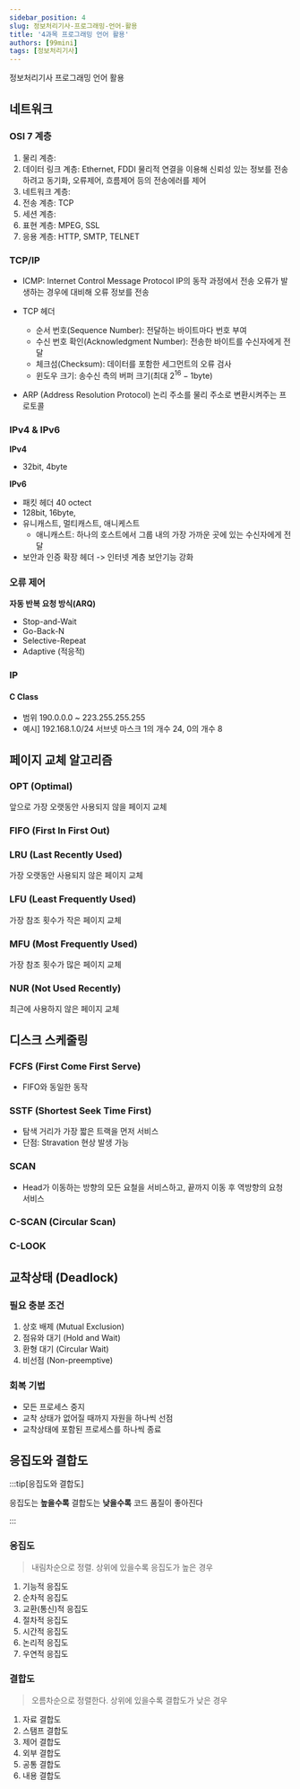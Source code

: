```yaml
---
sidebar_position: 4
slug: 정보처리기사-프로그래밍-언어-활용
title: '4과목 프로그래밍 언어 활용'
authors: [99mini]
tags: [정보처리기사]
---
```


정보처리기사 프로그래밍 언어 활용

<!-- truncate -->

## 네트워크

### OSI 7 계층

1. 물리 계층:
2. 데이터 링크 계층: Ethernet, FDDI
   물리적 연결을 이용해 신뢰성 있는 정보를 전송하려고 동기화, 오류제어, 흐름제어 등의 전송에러를 제어
3. 네트워크 계층:
4. 전송 계층: TCP
5. 세션 계층:
6. 표현 계층: MPEG, SSL
7. 응용 계층: HTTP, SMTP, TELNET

### TCP/IP

- ICMP: Internet Control Message Protocol
  IP의 동작 과정에서 전송 오류가 발생하는 경우에 대비해 오류 정보를 전송

- TCP 헤더

  - 순서 번호(Sequence Number): 전달하는 바이트마다 번호 부여
  - 수신 번호 확인(Acknowledgment Number): 전송한 바이트를 수신자에게 전달
  - 체크섬(Checksum): 데이터를 포함한 세그먼트의 오류 검사
  - 윈도우 크기: 송수신 측의 버퍼 크기(최대 $2^{16} - 1$byte)

- ARP (Address Resolution Protocol)
  논리 주소를 물리 주소로 변환시켜주는 프로토콜

### IPv4 & IPv6

**IPv4**

- 32bit, 4byte

**IPv6**

- 패킷 헤더 40 octect
- 128bit, 16byte,
- 유니캐스트, 멀티캐스트, 애니케스트
  - 애니캐스트: 하나의 호스트에서 그룹 내의 가장 가까운 곳에 있는 수신자에게 전달
- 보안과 인증 확장 헤더 -> 인터넷 계층 보안기능 강화

### 오류 제어

**자동 반복 요청 방식(ARQ)**

- Stop-and-Wait
- Go-Back-N
- Selective-Repeat
- Adaptive (적응적)

### IP

#### C Class

- 범위 190.0.0.0 ~ 223.255.255.255
- 예시] 192.168.1.0/24
  서브넷 마스크 1의 개수 24, 0의 개수 8

## 페이지 교체 알고리즘

### OPT (Optimal)

앞으로 가장 오랫동안 사용되지 않을 페이지 교체

### FIFO (First In First Out)

### LRU (Last Recently Used)

가장 오랫동안 사용되지 않은 페이지 교체

### LFU (Least Frequently Used)

가장 참조 횟수가 작은 페이지 교체

### MFU (Most Frequently Used)

가장 참조 횟수가 많은 페이지 교체

### NUR (Not Used Recently)

최근에 사용하지 않은 페이지 교체

## 디스크 스케줄링

### FCFS (First Come First Serve)

- FIFO와 동일한 동작

### SSTF (Shortest Seek Time First)

- 탐색 거리가 가장 짧은 트랙을 먼저 서비스
- 단점: Stravation 현상 발생 가능

### SCAN

- Head가 이동하는 방향의 모든 요철을 서비스하고, 끝까지 이동 후 역방향의 요청 서비스

### C-SCAN (Circular Scan)

### C-LOOK

## 교착상태 (Deadlock)

### 필요 충분 조건

1. 상호 배제 (Mutual Exclusion)
2. 점유와 대기 (Hold and Wait)
3. 환형 대기 (Circular Wait)
4. 비선점 (Non-preemptive)

### 회복 기법

- 모든 프로세스 중지
- 교착 상태가 없어질 때까지 자원을 하나씩 선점
- 교착상태에 포함된 프로세스를 하나씩 종료

## 응집도와 결합도

:::tip[응집도와 결합도]

응집도는 **높을수록** 결합도는 **낮을수록** 코드 품질이 좋아진다

:::

### 응집도

> 내림차순으로 정렬. 상위에 있을수록 응집도가 높은 경우

1. 기능적 응집도
2. 순차적 응집도
3. 교환(통신)적 응집도
4. 절차적 응집도
5. 시간적 응집도
6. 논리적 응집도
7. 우연적 응집도

### 결합도

> 오름차순으로 정렬한다. 상위에 있을수록 결합도가 낮은 경우

1. 자료 결합도
2. 스탬프 결합도
3. 제어 결합도
4. 외부 결합도
5. 공통 결합도
6. 내용 결합도
